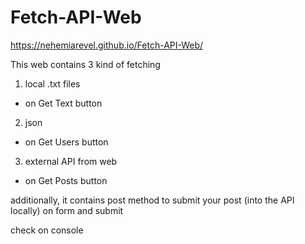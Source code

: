 # Fetch-API-Web
https://nehemiarevel.github.io/Fetch-API-Web/

This web contains 3 kind of fetching

1) local .txt files
- on Get Text button

2) json 
- on Get Users button

3) external API from web
- on Get Posts button

additionally, it contains post method to submit your post (into the API locally)
on form and submit

check on console
